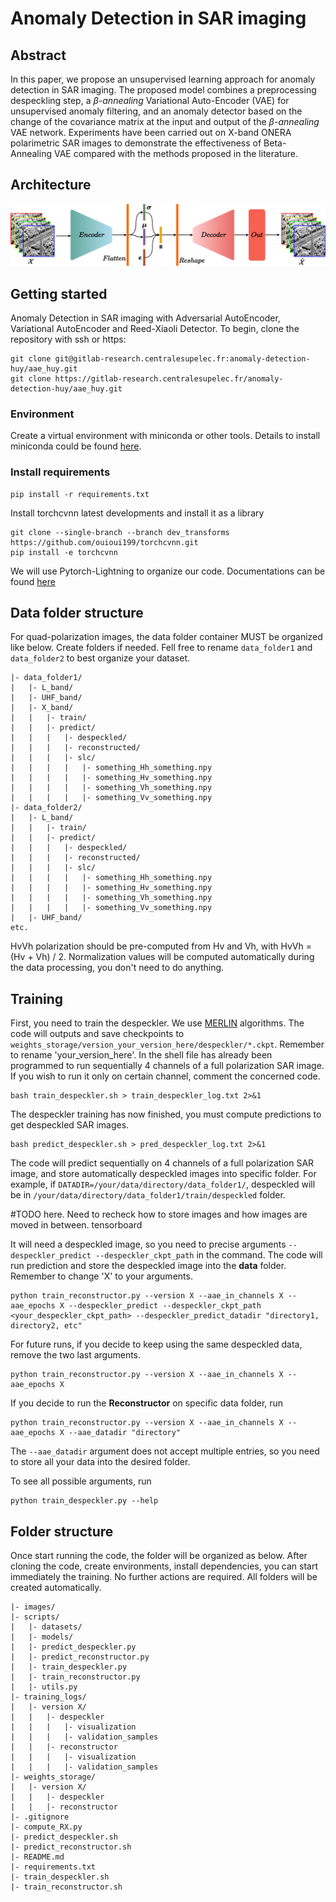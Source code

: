 # Anomaly Detection in SAR imaging

## Abstract
In this paper, we propose an unsupervised learning approach for anomaly detection in SAR imaging. The proposed model combines a preprocessing despeckling step, a $\beta$-*annealing* Variational Auto-Encoder (VAE) for unsupervised anomaly filtering, and an anomaly detector based on the change of the covariance matrix at the input and output of the $\beta$-*annealing* VAE network. Experiments have been carried out on X-band ONERA polarimetric SAR images to demonstrate the effectiveness of Beta-Annealing VAE compared with the methods proposed in the literature.

## Architecture
![VAE architecture](images/VAE.png)

## Getting started
Anomaly Detection in SAR imaging with Adversarial AutoEncoder, Variational AutoEncoder and Reed-Xiaoli Detector.
To begin, clone the repository with ssh or https:

```
git clone git@gitlab-research.centralesupelec.fr:anomaly-detection-huy/aae_huy.git
git clone https://gitlab-research.centralesupelec.fr/anomaly-detection-huy/aae_huy.git
```

### Environment
Create a virtual environment with miniconda or other tools.
Details to install miniconda could be found [here](https://www.anaconda.com/docs/getting-started/miniconda/install).

### Install requirements
```
pip install -r requirements.txt
```

Install torchcvnn latest developments and install it as a library
```
git clone --single-branch --branch dev_transforms https://github.com/ouioui199/torchcvnn.git
pip install -e torchcvnn
```

We will use Pytorch-Lightning to organize our code. Documentations can be found [here](https://lightning.ai/docs/pytorch/stable/starter/introduction.html)

## Data folder structure
For quad-polarization images, the data folder container MUST be organized like below. Create folders if needed. Fell free to rename ```data_folder1``` and ```data_folder2``` to best organize your dataset.
```
|- data_folder1/
|   |- L_band/
|   |- UHF_band/
|   |- X_band/
|   |   |- train/
|   |   |- predict/
|   |   |   |- despeckled/
|   |   |   |- reconstructed/
|   |   |   |- slc/
|   |   |   |   |- something_Hh_something.npy
|   |   |   |   |- something_Hv_something.npy
|   |   |   |   |- something_Vh_something.npy
|   |   |   |   |- something_Vv_something.npy
|- data_folder2/
|   |- L_band/
|   |   |- train/
|   |   |- predict/
|   |   |   |- despeckled/
|   |   |   |- reconstructed/
|   |   |   |- slc/
|   |   |   |   |- something_Hh_something.npy
|   |   |   |   |- something_Hv_something.npy
|   |   |   |   |- something_Vh_something.npy
|   |   |   |   |- something_Vv_something.npy
|   |- UHF_band/
etc.
```
HvVh polarization should be pre-computed from Hv and Vh, with HvVh = (Hv + Vh) / 2. Normalization values will be computed automatically during the data processing, you don't need to do anything.

## Training
First, you need to train the despeckler. We use [MERLIN](https://ieeexplore.ieee.org/document/9617648) algorithms.
The code will outputs and save checkpoints to ```weights_storage/version_your_version_here/despeckler/*.ckpt```. Remember to rename 'your_version_here'. In the shell file has already been programmed to run sequentially 4 channels of a full polarization SAR image. If you wish to run it only on certain channel, comment the concerned code.
```
bash train_despeckler.sh > train_despeckler_log.txt 2>&1
```
The despeckler training has now finished, you must compute predictions to get despeckled SAR images.
```
bash predict_despeckler.sh > pred_despeckler_log.txt 2>&1
```
The code will predict sequentially on 4 channels of a full polarization SAR image, and store automatically despeckled images into specific folder. For example, if ```DATADIR=/your/data/directory/data_folder1/```, despeckled will be in ```/your/data/directory/data_folder1/train/despeckled``` folder.

#TODO here. Need to recheck how to store images and how images are moved in between. tensorboard

 It will need a despeckled image, so you need to precise arguments ```--despeckler_predict --despeckler_ckpt_path``` in the command. The code will run prediction and store the despeckled image into the **data** folder. Remember to change 'X' to your arguments.
```
python train_reconstructor.py --version X --aae_in_channels X --aae_epochs X --despeckler_predict --despeckler_ckpt_path <your_despeckler_ckpt_path> --despeckler_predict_datadir "directory1, directory2, etc"
```

For future runs, if you decide to keep using the same despeckled data, remove the two last arguments.
```
python train_reconstructor.py --version X --aae_in_channels X --aae_epochs X
```

If you decide to run the **Reconstructor** on specific data folder, run
```
python train_reconstructor.py --version X --aae_in_channels X --aae_epochs X --aae_datadir "directory"
```
The ```--aae_datadir``` argument does not accept multiple entries, so you need to store all your data into the desired folder.

To see all possible arguments, run
```
python train_despeckler.py --help
```

## Folder structure
Once start running the code, the folder will be organized as below. After cloning the code, create environments, install dependencies, you can start immediately the training. No further actions are required. All folders will be created automatically.
```
|- images/
|- scripts/
|   |- datasets/
|   |- models/
|   |- predict_despeckler.py
|   |- predict_reconstructor.py
|   |- train_despeckler.py
|   |- train_reconstructor.py
|   |- utils.py
|- training_logs/
|   |- version X/
|   |   |- despeckler
|   |   |   |- visualization
|   |   |   |- validation_samples
|   |   |- reconstructor
|   |   |   |- visualization
|   |   |   |- validation_samples
|- weights_storage/
|   |- version X/
|   |   |- despeckler
|   |   |- reconstructor
|- .gitignore
|- compute_RX.py
|- predict_despeckler.sh
|- predict_reconstructor.sh
|- README.md
|- requirements.txt
|- train_despeckler.sh
|- train_reconstructor.sh
```
